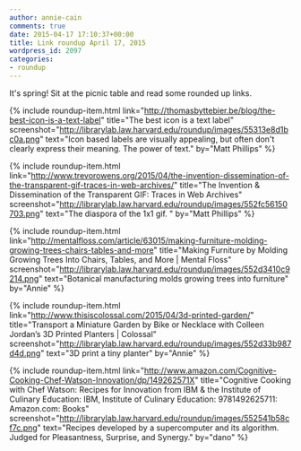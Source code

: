```yaml
---
author: annie-cain
comments: true
date: 2015-04-17 17:10:37+00:00
title: Link roundup April 17, 2015
wordpress_id: 2097
categories:
- roundup
---
```


It's spring! Sit at the picnic table and read some rounded up links.

{% include roundup-item.html
  link="http://thomasbyttebier.be/blog/the-best-icon-is-a-text-label"
  title="The best icon is a text label"
  screenshot="http://librarylab.law.harvard.edu/roundup/images/55313e8d1bc0a.png"
  text="Icon based labels are visually appealing, but often don't clearly express their meaning. The power of text."
  by="Matt Phillips"
%}

{% include roundup-item.html
  link="http://www.trevorowens.org/2015/04/the-invention-dissemination-of-the-transparent-gif-traces-in-web-archives/"
  title="The Invention & Dissemination of the Transparent GIF: Traces in Web Archives"
  screenshot="http://librarylab.law.harvard.edu/roundup/images/552fc56150703.png"
  text="The diaspora of the 1x1 gif. "
  by="Matt Phillips"
%}

{% include roundup-item.html
  link="http://mentalfloss.com/article/63015/making-furniture-molding-growing-trees-chairs-tables-and-more"
  title="Making Furniture by Molding Growing Trees Into Chairs, Tables, and More | Mental Floss"
  screenshot="http://librarylab.law.harvard.edu/roundup/images/552d3410c9214.png"
  text="Botanical manufacturing molds growing trees into furniture"
  by="Annie"
%}

{% include roundup-item.html
  link="http://www.thisiscolossal.com/2015/04/3d-printed-garden/"
  title="Transport a Miniature Garden by Bike or Necklace with Colleen Jordan’s 3D Printed Planters | Colossal"
  screenshot="http://librarylab.law.harvard.edu/roundup/images/552d33b987d4d.png"
  text="3D print a tiny planter"
  by="Annie"
%}

{% include roundup-item.html
  link="http://www.amazon.com/Cognitive-Cooking-Chef-Watson-Innovation/dp/149262571X"
  title="Cognitive Cooking with Chef Watson: Recipes for Innovation from IBM & the Institute of Culinary Education: IBM, Institute of Culinary Education: 9781492625711: Amazon.com: Books"
  screenshot="http://librarylab.law.harvard.edu/roundup/images/552541b58cf7c.png"
  text="Recipes developed by a supercomputer and its algorithm. Judged for Pleasantness, Surprise, and Synergy."
  by="dano"
%}

